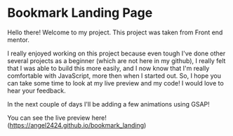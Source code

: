 # Bookmark Landing Page

Hello there! Welcome to my project. This project was taken from Front end mentor.

I really enjoyed working on this project because even tough I've done other several projects as a beginner (which are not here in my github), I really felt that I was able to build this more easily, and I now know that I'm really comfortable with JavaScript, more then when I started out. So, I hope you can take some time to look at my live preview and my code! I would love to hear your feedback.

In the next couple of days I'll be adding a few animations using GSAP!

You can see the live preview here! (https://angel2424.github.io/bookmark_landing)
